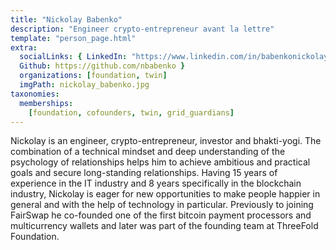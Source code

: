 ```yaml
---
title: "Nickolay Babenko"
description: "Engineer crypto-entrepreneur avant la lettre"
template: "person_page.html"
extra:
  socialLinks: { LinkedIn: "https://www.linkedin.com/in/babenkonickolay/",
  Github: https://github.com/nbabenko }
  organizations: [foundation, twin]
  imgPath: nickolay_babenko.jpg
taxonomies:
  memberships:
    [foundation, cofounders, twin, grid_guardians]
---
```


Nickolay is an engineer, crypto-entrepreneur, investor and bhakti-yogi. The combination of a technical mindset and deep understanding of the psychology of relationships helps him to achieve ambitious and practical goals and secure long-standing relationships. Having 15 years of experience in the IT industry and 8 years specifically in the blockchain industry, Nickolay is eager for new opportunities to make people happier in general and with the help of technology in particular. Previously to joining FairSwap he co-founded one of the first bitcoin payment processors and multicurrency wallets and later was part of the founding team at ThreeFold Foundation.